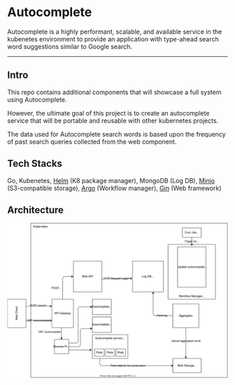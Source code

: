 # Autocomplete

Autocomplete is a highly performant, scalable, and available service in the kubenetes environment to provide an application with type-ahead search word suggestions similar to Google search.

---

## Intro

This repo contains additional components that will showcase a full system using Autocomplete.

However, the ultimate goal of this project is to create an autocomplete service that will be portable and reusable with other kubernetes projects.

The data used for Autocomplete search words is based upon the frequency of past search queries collected from the web component.

## Tech Stacks

Go, Kubenetes, [Helm](https://helm.sh/) (K8 package manager), MongoDB (Log DB), [Minio](https://min.io/) (S3-compatible storage), [Argo](https://argoproj.github.io/) (Workflow manager), [Gin](https://github.com/gin-gonic/gin) (Web framework)

## Architecture

<div align="center">
<img src="https://github.com/by12380/Autocomplete/blob/master/docs/images/autocomplete-architecture.svg" width="900px">
</div>
